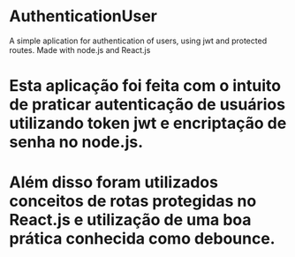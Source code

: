 # AuthenticationUser
A simple aplication for authentication of users, using jwt and protected routes. Made with node.js and React.js

# Esta aplicação foi feita com o intuito de praticar autenticação de usuários utilizando token jwt e encriptação de senha no node.js.

# Além disso foram utilizados conceitos de rotas protegidas no React.js e utilização de uma boa prática conhecida como debounce.
